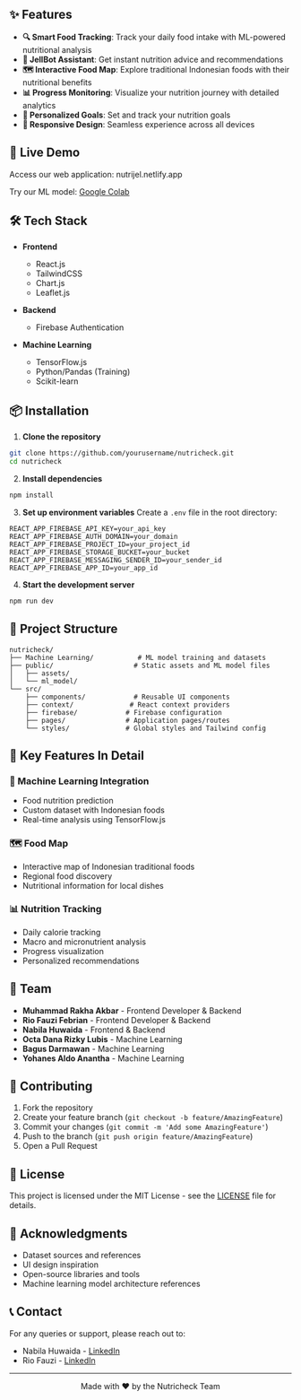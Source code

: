 ## ✨ Features

- **🔍 Smart Food Tracking**: Track your daily food intake with ML-powered nutritional analysis
- **🤖 JellBot Assistant**: Get instant nutrition advice and recommendations
- **🗺️ Interactive Food Map**: Explore traditional Indonesian foods with their nutritional benefits
- **📊 Progress Monitoring**: Visualize your nutrition journey with detailed analytics
- **🎯 Personalized Goals**: Set and track your nutrition goals
- **📱 Responsive Design**: Seamless experience across all devices

## 🚀 Live Demo

Access our web application: nutrijel.netlify.app

Try our ML model: [Google Colab](https://colab.research.google.com/drive/1rnpUww7mknYIARqoPaW0iRGsPf4NJsmA?usp=sharing)

## 🛠️ Tech Stack

- **Frontend**

  - React.js
  - TailwindCSS
  - Chart.js
  - Leaflet.js

- **Backend**

  - Firebase Authentication

- **Machine Learning**
  - TensorFlow.js
  - Python/Pandas (Training)
  - Scikit-learn

## 📦 Installation

1. **Clone the repository**

```bash
git clone https://github.com/yourusername/nutricheck.git
cd nutricheck
```

2. **Install dependencies**

```bash
npm install
```

3. **Set up environment variables**
   Create a `.env` file in the root directory:

```env
REACT_APP_FIREBASE_API_KEY=your_api_key
REACT_APP_FIREBASE_AUTH_DOMAIN=your_domain
REACT_APP_FIREBASE_PROJECT_ID=your_project_id
REACT_APP_FIREBASE_STORAGE_BUCKET=your_bucket
REACT_APP_FIREBASE_MESSAGING_SENDER_ID=your_sender_id
REACT_APP_FIREBASE_APP_ID=your_app_id
```

4. **Start the development server**

```bash
npm run dev
```

## 📁 Project Structure

```
nutricheck/
├── Machine Learning/           # ML model training and datasets
├── public/                    # Static assets and ML model files
│   ├── assets/
│   └── ml_model/
└── src/
    ├── components/            # Reusable UI components
    ├── context/              # React context providers
    ├── firebase/            # Firebase configuration
    ├── pages/               # Application pages/routes
    └── styles/              # Global styles and Tailwind config
```

## 🌟 Key Features In Detail

### 🤖 Machine Learning Integration

- Food nutrition prediction
- Custom dataset with Indonesian foods
- Real-time analysis using TensorFlow.js

### 🗺️ Food Map

- Interactive map of Indonesian traditional foods
- Regional food discovery
- Nutritional information for local dishes

### 📊 Nutrition Tracking

- Daily calorie tracking
- Macro and micronutrient analysis
- Progress visualization
- Personalized recommendations

## 👥 Team

- **Muhammad Rakha Akbar** - Frontend Developer & Backend
- **Rio Fauzi Febrian** - Frontend Developer & Backend
- **Nabila Huwaida** - Frontend & Backend
- **Octa Dana Rizky Lubis** - Machine Learning
- **Bagus Darmawan** - Machine Learning
- **Yohanes Aldo Anantha** - Machine Learning

## 🤝 Contributing

1. Fork the repository
2. Create your feature branch (`git checkout -b feature/AmazingFeature`)
3. Commit your changes (`git commit -m 'Add some AmazingFeature'`)
4. Push to the branch (`git push origin feature/AmazingFeature`)
5. Open a Pull Request

## 📝 License

This project is licensed under the MIT License - see the [LICENSE](LICENSE) file for details.

## 🙏 Acknowledgments

- Dataset sources and references
- UI design inspiration
- Open-source libraries and tools
- Machine learning model architecture references

## 📞 Contact

For any queries or support, please reach out to:

- Nabila Huwaida - [LinkedIn](https://www.linkedin.com/in/nabilahdaa)
- Rio Fauzi - [LinkedIn](https://www.linkedin.com/in/riofauzifebrian)

---

<div align="center">
Made with ❤️ by the Nutricheck Team
</div>
